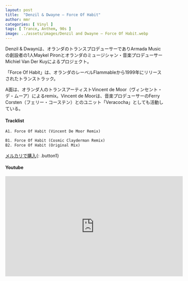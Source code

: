 ```yaml
---
layout: post
title:  "Denzil & Dwayne – Force Of Habit"
author: mmr
categories: [ Vinyl ]
tags: [ Trance, Anthem, 90s ]
image: ../assets/images/Denzil and Dwayne – Force Of Habit.webp
---
```


Denzil & Dwaynは、オランダのトランスプロデューサーでありArmada Musicの創設者の1人Maykel Pironとオランダのミュージシャン・音楽プロデューサーMichiel Van Der Kuyによるプロジェクト。

「Force Of Habit」は、オランダのレーベルFlammableから1999年にリリースされたトランストラック。

A面は、オランダ人のトランスアーティストVincent de Moor（ヴィンセント・デ・ムーア）によるremix。Vincent de Moorは、音楽プロデューサーのFerry Corsten（フェリー・コーステン）とのユニット「Veracocha」としても活動している。

#### Tracklist
```md
A1. Force Of Habit (Vincent De Moor Remix)

B1. Force Of Habit (Cosmic Clayderman Remix)
B2. Force Of Habit (Original Mix)
```

[メルカリで購入](https://jp.mercari.com/item/m14093137625?afid=6142608987){: .button1}

#### Youtube
<iframe width="560" height="315" src="https://www.youtube.com/embed/7TmC2m7m2CY?si=CTH8UpEEZPX3SorF" title="YouTube video player" frameborder="0" allow="accelerometer; autoplay; clipboard-write; encrypted-media; gyroscope; picture-in-picture; web-share" referrerpolicy="strict-origin-when-cross-origin" allowfullscreen></iframe>